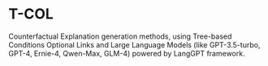 # T-COL
Counterfactual Explanation generation methods, using Tree-based Conditions Optional Links and Large Language Models (like GPT-3.5-turbo, GPT-4, Ernie-4, Qwen-Max, GLM-4) powered by LangGPT framework.

